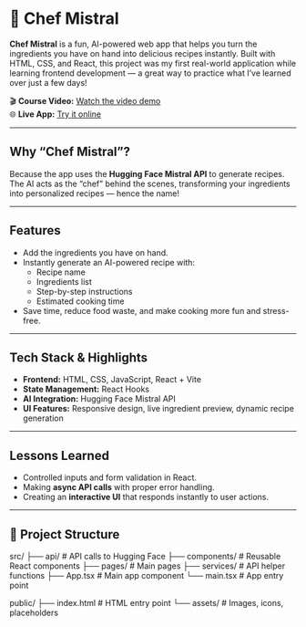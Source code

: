 # 🍳 Chef Mistral

**Chef Mistral** is a fun, AI-powered web app that helps you turn the ingredients you have on hand into delicious recipes instantly. Built with HTML, CSS, and React, this project was my first real-world application while learning frontend development — a great way to practice what I’ve learned over just a few days!

🎬 **Course Video:** [Watch the video demo](https://gi)  
🌐 **Live App:** [Try it online](https://lnkd.in/e56qmcpG)

---

## Why “Chef Mistral”?

Because the app uses the **Hugging Face Mistral API** to generate recipes. The AI acts as the “chef” behind the scenes, transforming your ingredients into personalized recipes — hence the name!

---

## Features

- Add the ingredients you have on hand.
- Instantly generate an AI-powered recipe with:
  - Recipe name
  - Ingredients list
  - Step-by-step instructions
  - Estimated cooking time
- Save time, reduce food waste, and make cooking more fun and stress-free.

---

## Tech Stack & Highlights

- **Frontend:** HTML, CSS, JavaScript, React + Vite
- **State Management:** React Hooks
- **AI Integration:** Hugging Face Mistral API
- **UI Features:** Responsive design, live ingredient preview, dynamic recipe generation

---

## Lessons Learned

- Controlled inputs and form validation in React.
- Making **async API calls** with proper error handling.
- Creating an **interactive UI** that responds instantly to user actions.

---

## 📂 Project Structure

src/
├── api/ # API calls to Hugging Face
├── components/ # Reusable React components
├── pages/ # Main pages
├── services/ # API helper functions
├── App.tsx # Main app component
└── main.tsx # App entry point

public/
├── index.html # HTML entry point
└── assets/ # Images, icons, placeholders
